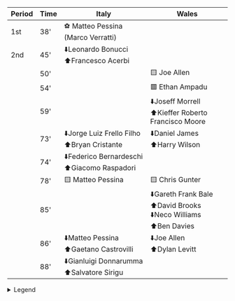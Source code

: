 |Period|Time|Italy|Wales|
|---|---|---|---|
|1st|38'|⚽ Matteo Pessina (Marco Verratti)||
|2nd|45'|⬇️Leonardo Bonucci <br>⬆️Francesco Acerbi||
||50'||🟨 Joe Allen|
||54'||🟥 Ethan Ampadu|
||59'||⬇️Joseff Morrell <br>⬆️Kieffer Roberto Francisco Moore|
||73'|⬇️Jorge Luiz Frello Filho <br>⬆️Bryan Cristante|⬇️Daniel James <br>⬆️Harry Wilson|
||74'|⬇️Federico Bernardeschi <br>⬆️Giacomo Raspadori||
||78'|🟨 Matteo Pessina|🟨 Chris Gunter|
||85'||⬇️Gareth Frank Bale <br>⬆️David Brooks<br>⬇️Neco Williams <br>⬆️Ben Davies|
||86'|⬇️Matteo Pessina <br>⬆️Gaetano Castrovilli|⬇️Joe Allen <br>⬆️Dylan Levitt|
||88'|⬇️Gianluigi Donnarumma <br>⬆️Salvatore Sirigu||

<details><summary>Legend</summary>
⚽ Goal (P=penalty) (OG=own goal) (assist)

🔻 Player out<br>
🔺 Player in<br>
🟨 Yellow card<br>
🟨🟥 Second yellow card<br>
🟥 Red card
</details>